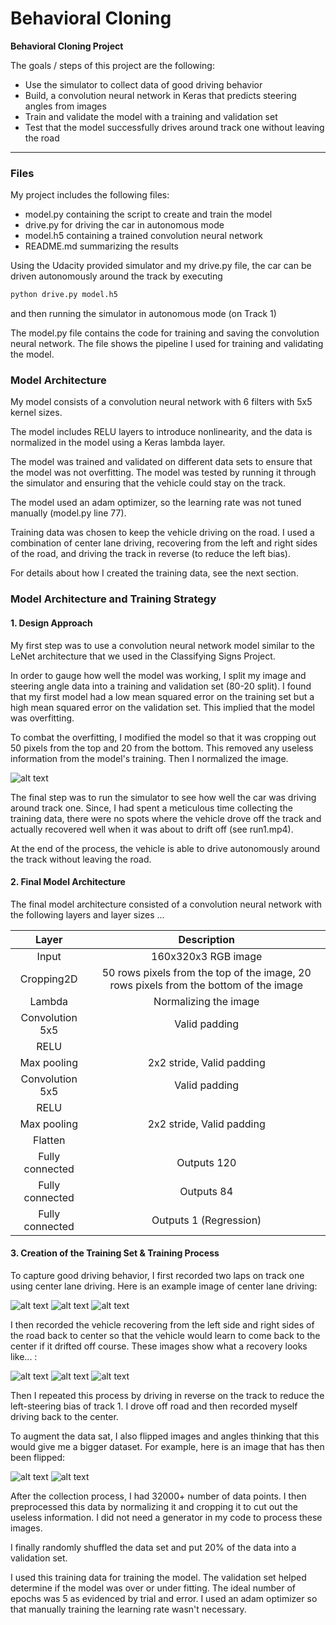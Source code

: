 # **Behavioral Cloning** 

**Behavioral Cloning Project**

The goals / steps of this project are the following:
* Use the simulator to collect data of good driving behavior
* Build, a convolution neural network in Keras that predicts steering angles from images
* Train and validate the model with a training and validation set
* Test that the model successfully drives around track one without leaving the road


[//]: # (Image References)

[image1]: ./images/crop.png "Cropped image"
[image2]: ./images/center1.jpg "Center cam"
[image2b]: ./images/left1.jpg "Left cam"
[image2c]: ./images/right1.jpg "Right cam"
[image3]: ./images/save1.jpg "Recovery Image"
[image4]: ./images/save2.jpg "Recovery Image"
[image5]: ./images/save3.jpg "Recovery Image"
[image6]: ./images/flip1.jpg "Normal Image"
[image7]: ./images/flip2.jpg "Flipped Image"


---
### Files 
My project includes the following files:
* model.py containing the script to create and train the model
* drive.py for driving the car in autonomous mode
* model.h5 containing a trained convolution neural network 
* README.md summarizing the results


Using the Udacity provided simulator and my drive.py file, the car can be driven autonomously around the track by executing 
```sh
python drive.py model.h5
```
and then running the simulator in autonomous mode (on Track 1)


The model.py file contains the code for training and saving the convolution neural network. The file shows the pipeline I used for training and validating the model.

### Model Architecture 

My model consists of a convolution neural network with 6 filters with 5x5 kernel sizes. 

The model includes RELU layers to introduce nonlinearity, and the data is normalized in the model using a Keras lambda layer. 


The model was trained and validated on different data sets to ensure that the model was not overfitting. The model was tested by running it through the simulator and ensuring that the vehicle could stay on the track.


The model used an adam optimizer, so the learning rate was not tuned manually (model.py line 77).


Training data was chosen to keep the vehicle driving on the road. I used a combination of center lane driving, recovering from the left and right sides of the road, and driving the track in reverse (to reduce the left bias).

For details about how I created the training data, see the next section. 

### Model Architecture and Training Strategy

#### 1. Design Approach


My first step was to use a convolution neural network model similar to the LeNet architecture that we used in the Classifying Signs Project.

In order to gauge how well the model was working, I split my image and steering angle data into a training and validation set (80-20 split). I found that my first model had a low mean squared error on the training set but a high mean squared error on the validation set. This implied that the model was overfitting. 

To combat the overfitting, I modified the model so that it was cropping out 50 pixels from the top and 20 from the bottom. This removed any useless information from the model's training. Then I normalized the image.

![alt text][image1]

The final step was to run the simulator to see how well the car was driving around track one. Since, I had spent a meticulous time collecting the training data, there were no spots where the vehicle drove off the track and actually recovered well when it was about to drift off (see run1.mp4). 

At the end of the process, the vehicle is able to drive autonomously around the track without leaving the road.

#### 2. Final Model Architecture

The final model architecture consisted of a convolution neural network with the following layers and layer sizes ...


| Layer         		|     Description	        					| 
|:---------------------:|:---------------------------------------------:| 
| Input         		| 160x320x3 RGB image   			| 
| Cropping2D     	| 50 rows pixels from the top of the image, 20 rows pixels from the bottom of the image 	|
| Lambda | Normalizing the image |
| Convolution 5x5	    |  Valid padding|
| RELU					|												|
| Max pooling	      	| 2x2 stride, Valid padding		    |
| Convolution 5x5	    |  Valid padding|
| RELU					|												|
| Max pooling	      	| 2x2 stride, Valid padding		    |
| Flatten	        	| 				                    |
| Fully connected		| Outputs 120        							|
| Fully connected		| Outputs 84        							|
| Fully connected		| Outputs 1 (Regression)      				|


#### 3. Creation of the Training Set & Training Process

To capture good driving behavior, I first recorded two laps on track one using center lane driving. Here is an example image of center lane driving:

![alt text][image2]
![alt text][image2b]
![alt text][image2c]

I then recorded the vehicle recovering from the left side and right sides of the road back to center so that the vehicle would learn to come back to the center if it drifted off course. These images show what a recovery looks like... :

![alt text][image3]
![alt text][image4]
![alt text][image5]

Then I repeated this process by driving in reverse on the track to reduce the left-steering bias of track 1. I drove off road and then recorded myself driving back to the center.

To augment the data sat, I also flipped images and angles thinking that this would give me a bigger dataset. For example, here is an image that has then been flipped:

![alt text][image6]
![alt text][image7]

After the collection process, I had 32000+ number of data points. I then preprocessed this data by normalizing it and cropping it to cut out the useless information. I did not need a generator in my code to process these images.

I finally randomly shuffled the data set and put 20% of the data into a validation set. 

I used this training data for training the model. The validation set helped determine if the model was over or under fitting. The ideal number of epochs was 5 as evidenced by trial and error. I used an adam optimizer so that manually training the learning rate wasn't necessary.

